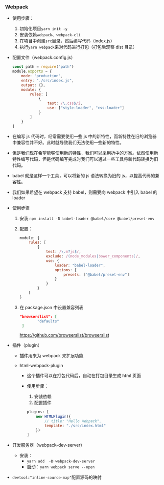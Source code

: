 ### Webpack

-   使用步骤：

    1. 初始化项目`yarn init -y`
    2. 安装依赖`webpack`、`webpack-cli`
    3. 在项目中创建`src`目录，然后编写代码（index.js）
    4. 执行`yarn webpack`来对代码进行打包（打包后观察 dist 目录）

-   配置文件（webpack.config.js）

    ```javascript
    const path = require("path")
    module.exports = {
        mode: "production",
        entry: "./src/index.js",
        output: {},
        module: {
            rules: [
                {
                    test: /\.css$/i,
                    use: ["style-loader", "css-loader"]
                }
            ]
        }
    }
    ```

-   在编写 js 代码时，经常需要使用一些 js 中的新特性，而新特性在旧的浏览器中兼容性并不好。此时就导致我们无法使用一些新的特性。

-   但是我们现在希望能够使用新的特性，我们可以采用折中的方案。依然使用新特性编写代码，但是代码编写完成时我们可以通过一些工具将新代码转换为旧代码。

-   babel 就是这样一个工具，可以将新的 js 语法转换为旧的 js，以提高代码的兼容性。

-   我们如果希望在 webpack 支持 babel，则需要向 webpack 中引入 babel 的 loader

-   使用步骤

    1. 安装 `npm install -D babel-loader @babel/core @babel/preset-env`

    2. 配置：

        ```javascript
        module: {
            rules: [
                {
                    test: /\.m?js$/,
                    exclude: /(node_modules|bower_components)/,
                    use: {
                        loader: "babel-loader",
                        options: {
                            presets: ["@babel/preset-env"]
                        }
                    }
                }
            ]
        }
        ```

    3. 在 package.json 中设置兼容列表

        ```json
        "browserslist": [
                "defaults"
         ]
        ```

        https://github.com/browserslist/browserslist

-   插件（plugin）

    -   插件用来为 webpack 来扩展功能

    -   html-webpack-plugin

        -   这个插件可以在打包代码后，自动在打包目录生成 html 页面

        -   使用步骤：

            1. 安装依赖
            2. 配置插件

            ```javascript
            plugins: [
                new HTMLPlugin({
                    // title: "Hello Webpack",
                    template: "./src/index.html"
                })
            ]
            ```

-   开发服务器（webpack-dev-server）

    -   安装：
        -   `yarn add  -D webpack-dev-server`
        -   启动：`yarn webpack serve --open`

-   `devtool:"inline-source-map"`配置源码的映射